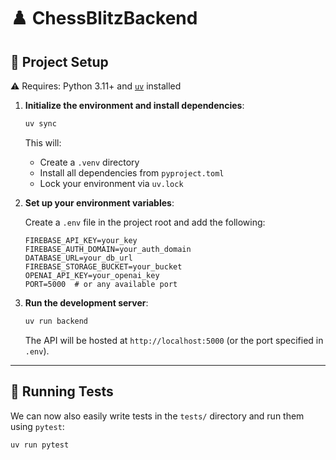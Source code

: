 # ♟️ ChessBlitzBackend

## 🔧 Project Setup

⚠️ Requires: Python 3.11+ and [`uv`](https://github.com/astral-sh/uv) installed  

1. **Initialize the environment and install dependencies**:

    ```bash
    uv sync
    ```

    This will:
    - Create a `.venv` directory
    - Install all dependencies from `pyproject.toml`
    - Lock your environment via `uv.lock`

1. **Set up your environment variables**:

    Create a `.env` file in the project root and add the following:

    ```env
    FIREBASE_API_KEY=your_key
    FIREBASE_AUTH_DOMAIN=your_auth_domain
    DATABASE_URL=your_db_url
    FIREBASE_STORAGE_BUCKET=your_bucket
    OPENAI_API_KEY=your_openai_key
    PORT=5000  # or any available port
    ```

1. **Run the development server**:

    ```bash
    uv run backend
    ```

    The API will be hosted at `http://localhost:5000` (or the port specified in `.env`).

---

## 🧪 Running Tests

We can now also easily write tests in the `tests/` directory and run them using `pytest`:

```bash
uv run pytest
```
